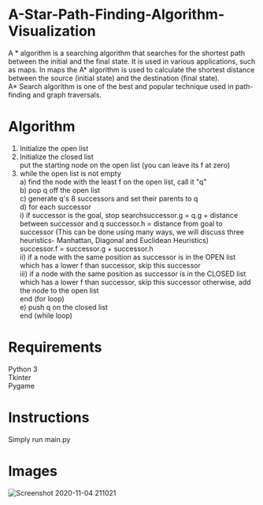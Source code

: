 # A-Star-Path-Finding-Algorithm-Visualization
A * algorithm is a searching algorithm that searches for the shortest path between the initial and the final state. It is used in various applications, such as maps. In maps the A* algorithm is used to calculate the shortest distance between the source (initial state) and the destination (final state).  
A* Search algorithm is one of the best and popular technique used in path-finding and graph traversals.


# Algorithm  
1.  Initialize the open list  
2.  Initialize the closed list  
    put the starting node on the open list (you can leave its f at zero)  
3.  while the open list is not empty  
    a) find the node with the least f on the open list, call it "q"  
    b) pop q off the open list  
    c) generate q's 8 successors and set their parents to q  
    d) for each successor  
        i) if successor is the goal, stop searchsuccessor.g = q.g + distance between successor and q successor.h = distance from goal to successor (This can be done using many ways, we will discuss three heuristics- Manhattan, Diagonal and Euclidean Heuristics)  
          successor.f = successor.g + successor.h  
        ii) if a node with the same position as successor is in the OPEN list which has a lower f than successor, skip this successor  
        iii) if a node with the same position as successor  is in the CLOSED list which has a lower f than successor, skip this successor otherwise, add  the node to the open list  
     end (for loop)  
    e) push q on the closed list  
    end (while loop)   

# Requirements  
Python 3  
Tkinter  
Pygame  

# Instructions  
Simply run main.py  

# Images
![Screenshot 2020-11-04 211021](https://user-images.githubusercontent.com/53828910/98134406-bd2aaf00-1ee4-11eb-8483-f90f04e586b9.png)


